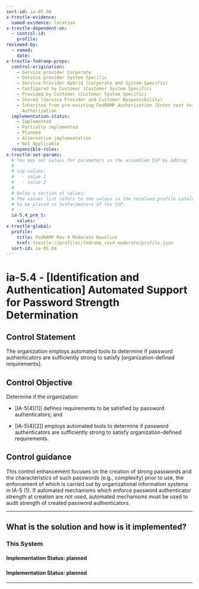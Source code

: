 ```yaml
---
sort-id: ia-05.04
x-trestle-evidence:
  named-evidence: location
x-trestle-dependent-on:
  - control-id:
    profile:
reviewed-by:
  - named:
    date:
x-trestle-fedramp-props:
  control-origination:
    - Service provider Corporate
    - Service provider System Specific
    - Service Provider Hybrid (Corporate and System Specific)
    - Configured by Customer (Customer System Specific)
    - Provided by Customer (Customer System Specific)
    - Shared (Service Provider and Customer Responsibility)
    - Inherited from pre-existing FedRAMP Authorization [Enter text here], Date of
      Authorization
  implementation-status:
    - Implemented
    - Partially implemented
    - Planned
    - Alternative implementation
    - Not Applicable
  responsible-roles:
x-trestle-set-params:
  # You may set values for parameters in the assembled SSP by adding
  #
  # ssp-values:
  #   - value 1
  #   - value 2
  #
  # below a section of values:
  # The values list refers to the values in the resolved profile catalog, and the ssp-values represent new values
  # to be placed in SetParameters of the SSP.
  #
  ia-5.4_prm_1:
    values:
x-trestle-global:
  profile:
    title: FedRAMP Rev 4 Moderate Baseline
    href: trestle://profiles/fedramp_rev4_moderate/profile.json
  sort-id: ia-05.04
---
```


# ia-5.4 - \[Identification and Authentication\] Automated Support for Password Strength Determination

## Control Statement

The organization employs automated tools to determine if password authenticators are sufficiently strong to satisfy [organization-defined requirements].

## Control Objective

Determine if the organization:

- \[IA-5(4)[1]\] defines requirements to be satisfied by password authenticators; and

- \[IA-5(4)[2]\] employs automated tools to determine if password authenticators are sufficiently strong to satisfy organization-defined requirements.

## Control guidance

This control enhancement focuses on the creation of strong passwords and the characteristics of such passwords (e.g., complexity) prior to use, the enforcement of which is carried out by organizational information systems in IA-5 (1).
If automated mechanisms which enforce password authenticator strength at creation are not used, automated mechanisms must be used to audit strength of created password authenticators.

______________________________________________________________________

## What is the solution and how is it implemented?

<!-- For implementation status enter one of: implemented, partial, planned, alternative, not-applicable -->

<!-- Note that the list of rules under ### Rules: is read-only and changes will not be captured after assembly to JSON -->

### This System

<!-- Add implementation prose for the main This System component for control: ia-5.4 -->

#### Implementation Status: planned

### 

<!-- Add control implementation description here for control: ia-5.4 -->

#### Implementation Status: planned

______________________________________________________________________
